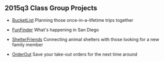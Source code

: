 2015q3 Class Group Projects
-------------

- [BucketList](https://thawing-meadow-8343.herokuapp.com/)   Planning those once-in-a-lifetime trips together

- [FunFinder](https://fun-finder-sdlearn.herokuapp.com/)   What's happening in San Diego  

- [ShelterFriends](https://aqueous-taiga-4911.herokuapp.com/)   Connecting animal shelters with those looking for a new family member

- [OrderOut](https://sleepy-tundra-43152.herokuapp.com/)   Save your take-out orders for the next time around
